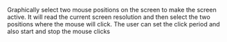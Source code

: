 Graphically select two mouse positions on the screen to make the screen active. It will read the current screen resolution and then select the two positions where the mouse will click. The user can set the click period and also start and stop the mouse clicks
